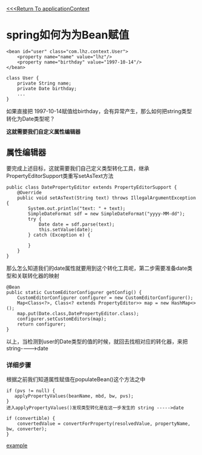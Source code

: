 [<<<Return To applicationContext](../spring的上下文拓展归纳.md)
# spring如何为为Bean赋值

```
<bean id="user" class="com.lhz.context.User">
    <property name="name" value="lhz"/>
    <property name="birthday" value="1997-10-14"/>
</bean>

class User {
    private String name;
    private Date birthday;
    ...
}
```

如果直接把 1997-10-14赋值给birthday，会有异常产生，那么如何把string类型转化为Date类型呢？

**这就需要我们自定义属性编辑器**

## 属性编辑器

要完成上述目标，这就需要我们自己定义类型转化工具，继承PropertyEditorSupport类重写setAsText方法

```
public class DatePropertyEditor extends PropertyEditorSupport {
    @Override
    public void setAsText(String text) throws IllegalArgumentException {
        System.out.println("text: " + text);
        SimpleDateFormat sdf = new SimpleDateFormat("yyyy-MM-dd");
        try {
            Date date = sdf.parse(text);
            this.setValue(date);
        } catch (Exception e) {

        }
    }
}
```

那么怎么知道我们的date属性就要用到这个转化工具呢，第二步需要准备date类型和关联转化器的映射

```
@Bean
public static CustomEditorConfigurer getConfig() {
    CustomEditorConfigurer configurer = new CustomEditorConfigurer();
    Map<Class<?>, Class<? extends PropertyEditor>> map = new HashMap<>();
    map.put(Date.class,DatePropertyEditor.class);
    configurer.setCustomEditors(map);
    return configurer;
}
```

以上，当检测到user的Date类型的值的时候，就回去找相对应的转化器，来把string---->date

### 详细步骤

根据之前我们知道属性赋值在populateBean()这个方法之中

```
if (pvs != null) {
   applyPropertyValues(beanName, mbd, bw, pvs);
}
进入applyPropertyValues()发现类型转化是在这一步发生的 string ----->date

if (convertible) {
	convertedValue = convertForProperty(resolvedValue, propertyName, bw, converter);
}
```

[example](src/main/java/com/lhz/context/DatePropertyEditor.java)


